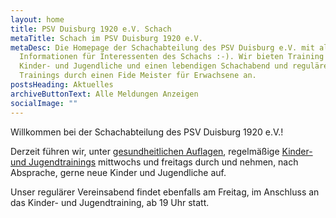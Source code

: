 ```yaml
---
layout: home
title: PSV Duisburg 1920 e.V. Schach
metaTitle: Schach im PSV Duisburg 1920 e.V.
metaDesc: Die Homepage der Schachabteilung des PSV Duisburg e.V. mit allen
  Informationen für Interessenten des Schachs :-). Wir bieten Training für
  Kinder- und Jugendliche und einen lebendigen Schachabend und reguläre
  Trainings durch einen Fide Meister für Erwachsene an.
postsHeading: Aktuelles
archiveButtonText: Alle Meldungen Anzeigen
socialImage: ""
---
```

Willkommen bei der Schachabteilung des PSV Duisburg 1920 e.V.!

Derzeit führen wir, unter [gesundheitlichen Auflagen](http://303932.webhosting75.1blu.de/Hygienekonzept_PSV_Schach.pdf), regelmäßige [Kinder- und Jugendtrainings](https://www.psv-schach.de/training/index.html) mittwochs und freitags durch und nehmen, nach Absprache, gerne neue Kinder und Jugendliche auf.

Unser regulärer Vereinsabend findet ebenfalls am Freitag, im Anschluss an das Kinder- und Jugendtraining, ab 19 Uhr statt.